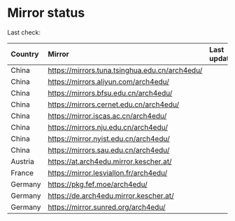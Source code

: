 <script src="./time.js"></script>
# Mirror status
Last check: <script type="text/javascript">localize(1706203011.4042182);</script>

|Country|Mirror|Last update|
|:------|:-----|:----------|
|China|https://mirrors.tuna.tsinghua.edu.cn/arch4edu/|<script type="text/javascript">localize(1706164572);</script>|
|China|https://mirrors.aliyun.com/arch4edu/|<script type="text/javascript">localize(1706164572);</script>|
|China|https://mirrors.bfsu.edu.cn/arch4edu/|<script type="text/javascript">localize(1706164572);</script>|
|China|https://mirrors.cernet.edu.cn/arch4edu/|<script type="text/javascript">localize(1706164572);</script>|
|China|https://mirror.iscas.ac.cn/arch4edu/|<script type="text/javascript">localize(1706164572);</script>|
|China|https://mirrors.nju.edu.cn/arch4edu/|<script type="text/javascript">localize(1706121158);</script>|
|China|https://mirror.nyist.edu.cn/arch4edu/|<script type="text/javascript">localize(1706164572);</script>|
|China|https://mirrors.sau.edu.cn/arch4edu/|<script type="text/javascript">localize(1706164572);</script>|
|Austria|https://at.arch4edu.mirror.kescher.at/|<script type="text/javascript">localize(1706164572);</script>|
|France|https://mirror.lesviallon.fr/arch4edu/|<script type="text/javascript">localize(1706164572);</script>|
|Germany|https://pkg.fef.moe/arch4edu/|<script type="text/javascript">localize(1706164572);</script>|
|Germany|https://de.arch4edu.mirror.kescher.at/|<script type="text/javascript">localize(1706164572);</script>|
|Germany|https://mirror.sunred.org/arch4edu/|<script type="text/javascript">localize(1706164572);</script>|

<script src="./tablefilter/tablefilter.js"></script>
<script src="./table.js"></script>
